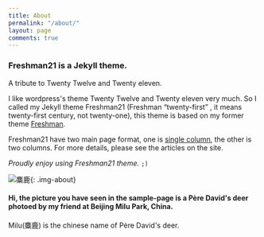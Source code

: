 ```yaml
---
title: About
permalink: "/about/"
layout: page
comments: true
---
```


### Freshman21 is a Jekyll theme.

A tribute to Twenty Twelve and Twenty eleven.

I like wordpress's theme Twenty Twelve and Twenty eleven very much. 
So I called my Jekyll theme Freshman21 (Freshman <q>twenty-first</q> , it means twenty-first century, not twenty-one), this theme is based on my former theme [Freshman](https://github.com/yulijia/freshman/).

Freshman21 have two main page format, one is [single column](http://yulijia.net/en/  "see demo"), the other is two columns. For more details, please see the articles on the site.

<cite>Proudly enjoy using Freshman21 theme.</cite> <code>;)</code>

![麋鹿](https://i.imgur.com/Mdc4szJl.jpg){: .img-about}

#### Hi, the picture you have seen in the sample-page is a Père David's deer photoed by my friend at Beijing Milu Park, China.

Milu(麋鹿) is the chinese name of Père David's deer.



